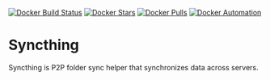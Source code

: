 [![Docker Build Status](https://img.shields.io/docker/build/flavioaiello/syncthing.svg)](https://hub.docker.com/r/flavioaiello/syncthing/)
[![Docker Stars](https://img.shields.io/docker/stars/flavioaiello/syncthing.svg)](https://hub.docker.com/r/flavioaiello/syncthing/)
[![Docker Pulls](https://img.shields.io/docker/pulls/flavioaiello/syncthing.svg)](https://hub.docker.com/r/flavioaiello/syncthing/)
[![Docker Automation](
https://img.shields.io/docker/automated/flavioaiello/syncthing.svg)](https://hub.docker.com/r/flavioaiello/syncthing/)

# Syncthing
Syncthing is P2P folder sync helper that synchronizes data across servers.
